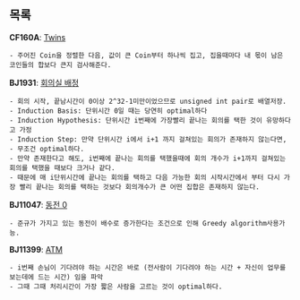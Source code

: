 목록
-----

**CF160A**: [Twins](https://codeforces.com/contest/160/problem/A)
```
- 주어진 Coin을 정렬한 다음, 값이 큰 Coin부터 하나씩 집고, 집을때마다 내 몫이 남은 코인들의 합보다 큰지 검사해준다.
```

**BJ1931**: [회의실 배정](https://www.acmicpc.net/problem/1931)
```
- 회의 시작, 끝남시간이 0이상 2^32-1미만이었으므로 unsigned int pair로 배열저장.
- Induction Basis: 단위시간 0일 때는 당연히 optimal하다
- Induction Hypothesis: 단위시간 i번째에 가장빨리 끝나는 회의를 택한 것이 유망하다고 가정
- Induction Step: 만약 단위시간 i에서 i+1 까지 걸쳐있는 회의가 존재하지 않는다면,
- 무조건 optimal하다.
- 만약 존재한다고 해도, i번째에 끝나는 회의를 택했을때에 회의 개수가 i+1까지 걸쳐있는 회의를 택했을 때보다 크거나 같다.
- 때문에 매 i단위시간에 끝나는 회의를 택하고 다음 가능한 회의 시작시간에서 부터 다시 가장 빨리 끝나는 회의를 택하는 것보다 회의개수가 큰 어떤 집합은 존재하지 않는다.
```

**BJ11047**: [동전 0](https://www.acmicpc.net/problem/11047)
```
- 준규가 가지고 있는 동전이 배수로 증가한다는 조건으로 인해 Greedy algorithm사용가능.
```

**BJ11399**: [ATM](https://www.acmicpc.net/problem/11399)
```
- i번째 손님이 기다려야 하는 시간은 바로 (전사람이 기다려야 하는 시간 + 자신이 업무를 보는데에 드는 시간) 임을 파악
- 그때 그때 처리시간이 가장 짧은 사람을 고르는 것이 optimal하다.
```


